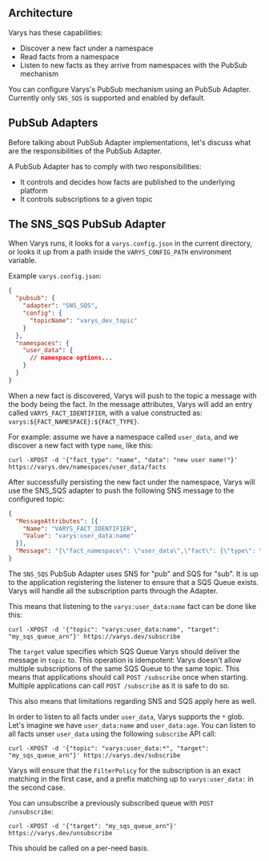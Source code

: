 ## Architecture

Varys has these capabilities:

- Discover a new fact under a namespace
- Read facts from a namespace
- Listen to new facts as they arrive from namespaces with the PubSub mechanism

You can configure Varys's PubSub mechanism using an PubSub Adapter. Currently only `SNS_SQS` is supported and enabled by default.

## PubSub Adapters

Before talking about PubSub Adapter implementations, let's discuss what are the responsibilities of the PubSub Adapter.

A PubSub Adapter has to comply with two responsibilities:

- It controls and decides how facts are published to the underlying platform
- It controls subscriptions to a given topic

## The SNS_SQS PubSub Adapter

When Varys runs, it looks for a `varys.config.json` in the current directory, or looks it up from a path inside the
`VARYS_CONFIG_PATH` environment variable.

Example `varys.config.json`:

```json
{
  "pubsub": {
    "adapter": "SNS_SQS",
    "config": {
      "topicName": "varys_dev_topic"
    }
  },
  "namespaces": {
    "user_data": {
      // namespace options...
    }
  }
}
```

When a new fact is discovered, Varys will push to the topic a message with the body being the fact. In the message attributes, Varys will add an entry called `VARYS_FACT_IDENTIFIER`, with a value constructed as: `varys:${FACT_NAMESPACE}:${FACT_TYPE}`.

For example: assume we have a namespace called `user_data`, and we discover a new fact with type `name`, like this:

```
curl -XPOST -d '{"fact_type": "name", "data": "new user name!"}' https://varys.dev/namespaces/user_data/facts
```

After successfully persisting the new fact under the namespace, Varys will use the SNS_SQS adapter to push the following SNS message to the configured topic:

```json
{
  "MessageAttributes": [{
    "Name": "VARYS_FACT_IDENTIFIER",
    "Value": "varys:user_data:name"
  }],
  "Message": "{\"fact_namespace\": \"user_data\",\"fact\": {\"type\": \"name\",\"data\": \"new user name!\"}}"
}
```

The `SNS_SQS` PubSub Adapter uses SNS for "pub" and SQS for "sub". It is up to the application registering the listener to ensure that a SQS Queue exists. Varys will handle all the subscription parts through the Adapter.

This means that listening to the `varys:user_data:name` fact can be done like this:

```
curl -XPOST -d '{"topic": "varys:user_data:name", "target": "my_sqs_queue_arn"}' https://varys.dev/subscribe
```

The `target` value specifies which SQS Queue Varys should deliver the message in `topic` to. This operation is idempotent: Varys doesn't allow multiple subscriptions of the same SQS Queue to the same topic. This means that applications should call `POST /subscribe` once when starting. Multiple applications can call `POST /subscribe` as it is safe to do so.

This also means that limitations regarding SNS and SQS apply here as well.

In order to listen to all facts under `user_data`, Varys supports the `*` glob. Let's imagine we have `user_data:name` and `user_data:age`. You can listen to all facts unser `user_data` using the following `subscribe` API call:

```
curl -XPOST -d '{"topic": "varys:user_data:*", "target": "my_sqs_queue_arn"}' https://varys.dev/subscribe
```

Varys will ensure that the `FilterPolicy` for the subscription is an exact matching in the first case, and a prefix matching up to `varys:user_data:` in the second case.

You can unsubscribe a previously subscribed queue with `POST /unsubscribe`:

```
curl -XPOST -d '{"target": "my_sqs_queue_arn"}' https://varys.dev/unsubscribe
```

This should be called on a per-need basis.
